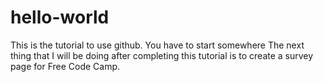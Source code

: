 # hello-world
This is the tutorial to use github. You have to start somewhere
The next thing that I will be doing after completing this tutorial is to create a survey page for Free Code Camp. 
